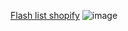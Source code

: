 [Flash list shopify](https://shopify.github.io/flash-list/)
![image](https://github.com/NoatToan/tech/assets/49062153/2ffe68be-34f2-4431-8cc8-9e2f3b5e3f5a)
